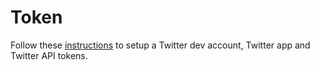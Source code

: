# Token

Follow these [instructions](https://gist.github.com/MichaelCurrin/da559dcda9f1a0a202b74f2127be5bf9) to setup a Twitter dev account, Twitter app and Twitter API tokens.
